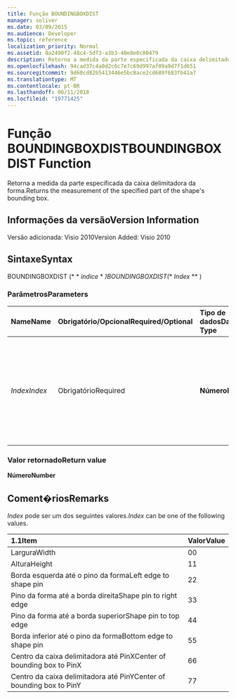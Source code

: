 ```yaml
---
title: Função BOUNDINGBOXDIST
manager: soliver
ms.date: 03/09/2015
ms.audience: Developer
ms.topic: reference
localization_priority: Normal
ms.assetid: 8a2490f2-48c4-5df3-a3b3-40e8e0c80479
description: Retorna a medida da parte especificada da caixa delimitadora da forma.
ms.openlocfilehash: 94cad37c4a0d2c6c7e7c69d997af09a9d7f1d651
ms.sourcegitcommit: 9d60cd82b5413446e5bc8ace2cd689f683fb41a7
ms.translationtype: MT
ms.contentlocale: pt-BR
ms.lasthandoff: 06/11/2018
ms.locfileid: "19771425"
---
```

# <a name="boundingboxdist-function"></a><span data-ttu-id="8a0d0-103">Função BOUNDINGBOXDIST</span><span class="sxs-lookup"><span data-stu-id="8a0d0-103">BOUNDINGBOXDIST Function</span></span>

<span data-ttu-id="8a0d0-104">Retorna a medida da parte especificada da caixa delimitadora da forma.</span><span class="sxs-lookup"><span data-stu-id="8a0d0-104">Returns the measurement of the specified part of the shape's bounding box.</span></span> 
  
## <a name="version-information"></a><span data-ttu-id="8a0d0-105">Informações da versão</span><span class="sxs-lookup"><span data-stu-id="8a0d0-105">Version Information</span></span>

<span data-ttu-id="8a0d0-106">Versão adicionada: Visio 2010</span><span class="sxs-lookup"><span data-stu-id="8a0d0-106">Version Added: Visio 2010</span></span> 
  
## <a name="syntax"></a><span data-ttu-id="8a0d0-107">Sintaxe</span><span class="sxs-lookup"><span data-stu-id="8a0d0-107">Syntax</span></span>

<span data-ttu-id="8a0d0-108">BOUNDINGBOXDIST (* * *índice* * *)</span><span class="sxs-lookup"><span data-stu-id="8a0d0-108">BOUNDINGBOXDIST(** *Index* ** )</span></span> 
  
### <a name="parameters"></a><span data-ttu-id="8a0d0-109">Parâmetros</span><span class="sxs-lookup"><span data-stu-id="8a0d0-109">Parameters</span></span>

|<span data-ttu-id="8a0d0-110">**Name**</span><span class="sxs-lookup"><span data-stu-id="8a0d0-110">**Name**</span></span>|<span data-ttu-id="8a0d0-111">**Obrigatório/Opcional**</span><span class="sxs-lookup"><span data-stu-id="8a0d0-111">**Required/Optional**</span></span>|<span data-ttu-id="8a0d0-112">**Tipo de dados**</span><span class="sxs-lookup"><span data-stu-id="8a0d0-112">**Data Type**</span></span>|<span data-ttu-id="8a0d0-113">**Descrição**</span><span class="sxs-lookup"><span data-stu-id="8a0d0-113">**Description**</span></span>|
|:-----|:-----|:-----|:-----|
| <span data-ttu-id="8a0d0-114">_Index_</span><span class="sxs-lookup"><span data-stu-id="8a0d0-114">_Index_</span></span> <br/> |<span data-ttu-id="8a0d0-115">Obrigatório</span><span class="sxs-lookup"><span data-stu-id="8a0d0-115">Required</span></span>  <br/> |<span data-ttu-id="8a0d0-116">**Número**</span><span class="sxs-lookup"><span data-stu-id="8a0d0-116">**Number**</span></span> <br/> |<span data-ttu-id="8a0d0-117">A parte da forma delimitadora da caixa para medir e retornar.</span><span class="sxs-lookup"><span data-stu-id="8a0d0-117">The part of the shape's bounding box to measure and return.</span></span> <span data-ttu-id="8a0d0-118">Consulte Comentários para obter os valores possíveis.</span><span class="sxs-lookup"><span data-stu-id="8a0d0-118">See Remarks for possible values.</span></span>  <br/> |
   
### <a name="return-value"></a><span data-ttu-id="8a0d0-119">Valor retornado</span><span class="sxs-lookup"><span data-stu-id="8a0d0-119">Return value</span></span>

 <span data-ttu-id="8a0d0-120">**Número**</span><span class="sxs-lookup"><span data-stu-id="8a0d0-120">**Number**</span></span>
  
## <a name="remarks"></a><span data-ttu-id="8a0d0-121">Coment�rios</span><span class="sxs-lookup"><span data-stu-id="8a0d0-121">Remarks</span></span>

 <span data-ttu-id="8a0d0-122">*Index* pode ser um dos seguintes valores.</span><span class="sxs-lookup"><span data-stu-id="8a0d0-122">*Index*  can be one of the following values.</span></span> 
  
|<span data-ttu-id="8a0d0-123">**1.1**</span><span class="sxs-lookup"><span data-stu-id="8a0d0-123">**Item**</span></span>|<span data-ttu-id="8a0d0-124">**Valor**</span><span class="sxs-lookup"><span data-stu-id="8a0d0-124">**Value**</span></span>|
|:-----|:-----|
|<span data-ttu-id="8a0d0-125">Largura</span><span class="sxs-lookup"><span data-stu-id="8a0d0-125">Width</span></span>  <br/> |<span data-ttu-id="8a0d0-126">0</span><span class="sxs-lookup"><span data-stu-id="8a0d0-126">0</span></span>  <br/> |
|<span data-ttu-id="8a0d0-127">Altura</span><span class="sxs-lookup"><span data-stu-id="8a0d0-127">Height</span></span>  <br/> |<span data-ttu-id="8a0d0-128">1</span><span class="sxs-lookup"><span data-stu-id="8a0d0-128">1</span></span>  <br/> |
|<span data-ttu-id="8a0d0-129">Borda esquerda até o pino da forma</span><span class="sxs-lookup"><span data-stu-id="8a0d0-129">Left edge to shape pin</span></span>  <br/> |<span data-ttu-id="8a0d0-130">2</span><span class="sxs-lookup"><span data-stu-id="8a0d0-130">2</span></span>  <br/> |
|<span data-ttu-id="8a0d0-131">Pino da forma até a borda direita</span><span class="sxs-lookup"><span data-stu-id="8a0d0-131">Shape pin to right edge</span></span>  <br/> |<span data-ttu-id="8a0d0-132">3</span><span class="sxs-lookup"><span data-stu-id="8a0d0-132">3</span></span>  <br/> |
|<span data-ttu-id="8a0d0-133">Pino da forma até a borda superior</span><span class="sxs-lookup"><span data-stu-id="8a0d0-133">Shape pin to top edge</span></span>  <br/> |<span data-ttu-id="8a0d0-134">4</span><span class="sxs-lookup"><span data-stu-id="8a0d0-134">4</span></span>  <br/> |
|<span data-ttu-id="8a0d0-135">Borda inferior até o pino da forma</span><span class="sxs-lookup"><span data-stu-id="8a0d0-135">Bottom edge to shape pin</span></span>  <br/> |<span data-ttu-id="8a0d0-136">5</span><span class="sxs-lookup"><span data-stu-id="8a0d0-136">5</span></span>  <br/> |
|<span data-ttu-id="8a0d0-137">Centro da caixa delimitadora até PinX</span><span class="sxs-lookup"><span data-stu-id="8a0d0-137">Center of bounding box to PinX</span></span>  <br/> |<span data-ttu-id="8a0d0-138">6</span><span class="sxs-lookup"><span data-stu-id="8a0d0-138">6</span></span>  <br/> |
|<span data-ttu-id="8a0d0-139">Centro da caixa delimitadora até PinY</span><span class="sxs-lookup"><span data-stu-id="8a0d0-139">Center of bounding box to PinY</span></span>  <br/> |<span data-ttu-id="8a0d0-140">7</span><span class="sxs-lookup"><span data-stu-id="8a0d0-140">7</span></span>  <br/> |
   

